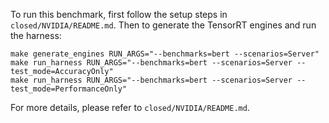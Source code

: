 To run this benchmark, first follow the setup steps in `closed/NVIDIA/README.md`. Then to generate the TensorRT engines and run the harness:

```
make generate_engines RUN_ARGS="--benchmarks=bert --scenarios=Server"
make run_harness RUN_ARGS="--benchmarks=bert --scenarios=Server --test_mode=AccuracyOnly"
make run_harness RUN_ARGS="--benchmarks=bert --scenarios=Server --test_mode=PerformanceOnly"
```

For more details, please refer to `closed/NVIDIA/README.md`.